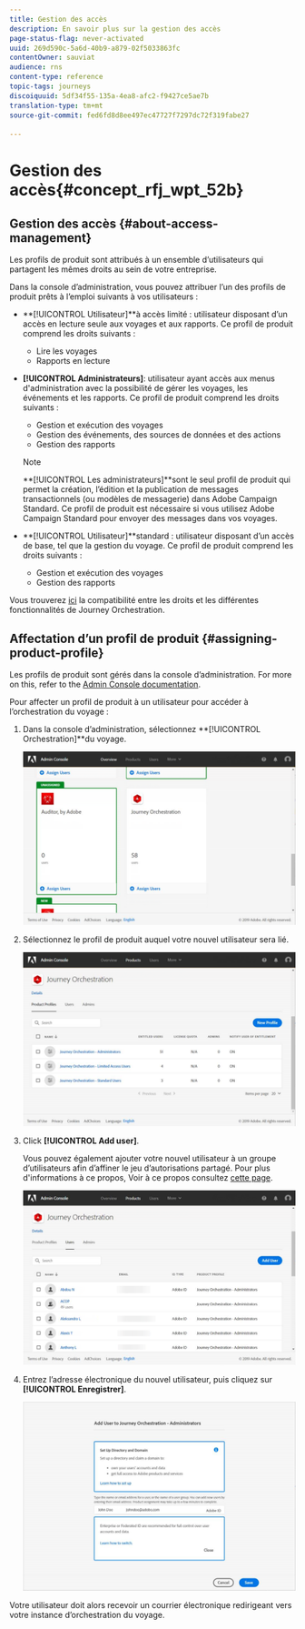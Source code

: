```yaml
---
title: Gestion des accès
description: En savoir plus sur la gestion des accès
page-status-flag: never-activated
uuid: 269d590c-5a6d-40b9-a879-02f5033863fc
contentOwner: sauviat
audience: rns
content-type: reference
topic-tags: journeys
discoiquuid: 5df34f55-135a-4ea8-afc2-f9427ce5ae7b
translation-type: tm+mt
source-git-commit: fed6fd8d8ee497ec47727f7297dc72f319fabe27

---
```



# Gestion des accès{#concept_rfj_wpt_52b}

## Gestion des accès {#about-access-management}

Les profils de produit sont attribués à un ensemble d’utilisateurs qui partagent les mêmes droits au sein de votre entreprise.

Dans la console d’administration, vous pouvez attribuer l’un des profils de produit prêts à l’emploi suivants à vos utilisateurs :

* **[!UICONTROL Utilisateur]**à accès limité : utilisateur disposant d’un accès en lecture seule aux voyages et aux rapports. Ce profil de produit comprend les droits suivants :
   * Lire les voyages
   * Rapports en lecture

* **[!UICONTROL Administrateurs]**: utilisateur ayant accès aux menus d&#39;administration avec la possibilité de gérer les voyages, les événements et les rapports. Ce profil de produit comprend les droits suivants :
   * Gestion et exécution des voyages
   * Gestion des événements, des sources de données et des actions
   * Gestion des rapports
   >[!NOTE]
   >
   >**[!UICONTROL Les administrateurs]**sont le seul profil de produit qui permet la création, l’édition et la publication de messages transactionnels (ou modèles de messagerie) dans Adobe Campaign Standard. Ce profil de produit est nécessaire si vous utilisez Adobe Campaign Standard pour envoyer des messages dans vos voyages.

* **[!UICONTROL Utilisateur]**standard : utilisateur disposant d’un accès de base, tel que la gestion du voyage. Ce profil de produit comprend les droits suivants :
   * Gestion et exécution des voyages
   * Gestion des rapports

Vous trouverez [ici](../assets/do-not-localize/acs_rights_journeys.pdf) la compatibilité entre les droits et les différentes fonctionnalités de Journey Orchestration.

## Affectation d’un profil de produit {#assigning-product-profile}

Les profils de produit sont gérés dans la console d’administration. For more on this, refer to the [Admin Console documentation](https://helpx.adobe.com/enterprise/managing/user-guide.html).

Pour affecter un profil de produit à un utilisateur pour accéder à l’orchestration du voyage :

1. Dans la console d’administration, sélectionnez **[!UICONTROL Orchestration]**du voyage.

   ![](../assets/user_management.png)

1. Sélectionnez le profil de produit auquel votre nouvel utilisateur sera lié.

   ![](../assets/user_management_2.png)

1. Click **[!UICONTROL Add user]**.

   Vous pouvez également ajouter votre nouvel utilisateur à un groupe d’utilisateurs afin d’affiner le jeu d’autorisations partagé. Pour plus d&#39;informations à ce propos, Voir à ce propos consultez [cette page](https://helpx.adobe.com/enterprise/using/user-groups.html).

   ![](../assets/user_management_3.png)

1. Entrez l’adresse électronique du nouvel utilisateur, puis cliquez sur **[!UICONTROL Enregistrer]**.

   ![](../assets/user_management_4.png)

Votre utilisateur doit alors recevoir un courrier électronique redirigeant vers votre instance d’orchestration du voyage.